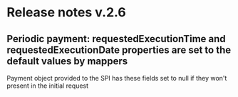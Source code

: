 # Release notes v.2.6


## Periodic payment: requestedExecutionTime and requestedExecutionDate properties are set to the default values by mappers
Payment object provided to the SPI has these fields set to null if they won't present in the initial request

